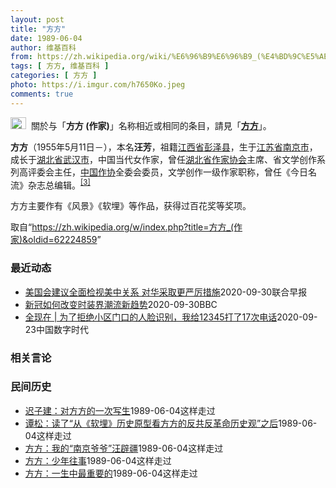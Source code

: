 ```yaml
---
layout: post
title: "方方"
date: 1989-06-04
author: 维基百科
from: https://zh.wikipedia.org/wiki/%E6%96%B9%E6%96%B9_(%E4%BD%9C%E5%AE%B6)
tags: [ 方方, 维基百科 ]
categories: [ 方方 ]
photo: https://i.imgur.com/h7650Ko.jpeg
comments: true
---
```

<div class="mw-parser-output"><div role="note" class="hatnote navigation-not-searchable"><a href="/wiki/Wikipedia:%E6%B6%88%E6%AD%A7%E4%B9%89" title="Wikipedia:消歧义"><img alt="Disambig gray.svg" src="//upload.wikimedia.org/wikipedia/commons/thumb/5/5f/Disambig_gray.svg/25px-Disambig_gray.svg.png" decoding="async" width="25" height="19" srcset="//upload.wikimedia.org/wikipedia/commons/thumb/5/5f/Disambig_gray.svg/38px-Disambig_gray.svg.png 1.5x, //upload.wikimedia.org/wikipedia/commons/thumb/5/5f/Disambig_gray.svg/50px-Disambig_gray.svg.png 2x" data-file-width="220" data-file-height="168"></a>&nbsp;&nbsp;關於与「<b>方方 (作家)</b>」名称相近或相同的条目，請見「<b><a href="/wiki/%E6%96%B9%E6%96%B9" class="mw-disambig" title="方方">方方</a></b>」。</div>



<p><b>方方</b>（1955年5月11日<span class="useeditintro" title="Template:BLP editintro">－</span>），本名<b>汪芳</b>，祖籍<a href="/wiki/%E6%B1%9F%E8%A5%BF%E7%9C%81" title="江西省">江西省</a><a href="/wiki/%E5%BD%AD%E6%B3%BD%E5%8E%BF" title="彭泽县">彭泽县</a>，生于<a href="/wiki/%E6%B1%9F%E8%8B%8F%E7%9C%81" title="江苏省">江苏省</a><a href="/wiki/%E5%8D%97%E4%BA%AC%E5%B8%82" title="南京市">南京市</a>，成长于<a href="/wiki/%E6%B9%96%E5%8C%97%E7%9C%81" title="湖北省">湖北省</a><a href="/wiki/%E6%AD%A6%E6%B1%89%E5%B8%82" title="武汉市">武汉市</a>，中国当代女作家，曾任<a href="/wiki/%E6%B9%96%E5%8C%97%E7%9C%81%E4%BD%9C%E5%AE%B6%E5%8D%8F%E4%BC%9A" title="湖北省作家协会">湖北省作家协会</a>主席、省文学创作系列高评委会主任，<a href="/wiki/%E4%B8%AD%E5%9B%BD%E4%BD%9C%E5%AE%B6%E5%8D%8F%E4%BC%9A" title="中国作家协会">中国作协</a>全委会委员，文学创作一级作家职称，曾任《今日名流》杂志总编辑。<sup id="cite_ref-:0_3-0" class="reference"><a href="#cite_note-:0-3">[3]</a></sup>
</p><p>方方主要作有《风景》《软埋》等作品，获得过百花奖等奖项。
</p>
</div><noscript><img src="//zh.wikipedia.org/wiki/Special:CentralAutoLogin/start?type=1x1" alt="" title="" width="1" height="1" style="border: none; position: absolute;"></noscript>
<div class="printfooter">取自“<a dir="ltr" href="https://zh.wikipedia.org/w/index.php?title=方方_(作家)&amp;oldid=62224859">https://zh.wikipedia.org/w/index.php?title=方方_(作家)&amp;oldid=62224859</a>”</div><div id="recent-news"><h3>最近动态</h3><ul><li><a href="https://nodebe4.github.io/waimei/2020-09-30/%E7%BE%8E%E5%9B%BD%E4%BC%9A%E5%BB%BA%E8%AE%AE%E5%85%A8%E9%9D%A2%E6%A3%80%E8%A7%86%E7%BE%8E%E4%B8%AD%E5%85%B3%E7%B3%BB-%E5%AF%B9%E5%8D%8E%E9%87%87%E5%8F%96%E6%9B%B4%E4%B8%A5%E5%8E%89%E6%8E%AA%E6%96%BD" title="美国会建议全面检视美中关系 对华采取更严厉措施—— 分别由美国民主党和共和党控制的两个国会小组周三（9月30日）各自发布报告称，美国应该重新检视美中关系的方方面面，包括投资、贸易、国防和情报能力...">美国会建议全面检视美中关系 对华采取更严厉措施</a><time>2020-09-30</time><a class="tag">联合早报</a></li>
<li><a href="https://nodebe4.github.io/waimei/2020-09-30/%E6%96%B0%E5%86%A0%E5%A6%82%E4%BD%95%E6%94%B9%E5%8F%98%E6%97%B6%E8%A3%85%E7%95%8C%E6%BD%AE%E6%B5%81%E6%96%B0%E8%B6%8B%E5%8A%BF" title="新冠如何改变时装界潮流新趋势—— 新冠如何改变时装界潮流新趋势 29 分钟前 新冠疫情改变了人们生活的方方面面，包括时装业。 许多时装品牌为了适应人们居家工作的需求，在设计时装时突出人们上半身的...">新冠如何改变时装界潮流新趋势</a><time>2020-09-30</time><a class="tag">BBC</a></li>
<li><a href="https://nodebe4.github.io/waimei/2020-09-23/%E5%85%A8%E7%8E%B0%E5%9C%A8-%E4%B8%BA%E4%BA%86%E6%8B%92%E7%BB%9D%E5%B0%8F%E5%8C%BA%E9%97%A8%E5%8F%A3%E7%9A%84%E4%BA%BA%E8%84%B8%E8%AF%86%E5%88%AB-%E6%88%91%E7%BB%9912345%E6%89%93%E4%BA%8617%E6%AC%A1%E7%94%B5%E8%AF%9D" title="全现在 | 为了拒绝小区门口的人脸识别，我给12345打了17次电话—— 作者：张依依 &nbsp; 7 月，一台机器突然出现在赵稻（化名）每天出入的社区门口，方方正正像一个电话机。靠近时，电子屏上会显示...">全现在 | 为了拒绝小区门口的人脸识别，我给12345打了17次电话</a><time>2020-09-23</time><a class="tag">中国数字时代</a></li>
</ul></div><div id="open-opinion"><h3>相关言论</h3><ul></ul></div><div id="mjls-record"><h3>民间历史</h3><ul><li><a href="https://nodebe4.github.io/mjlsh/1989-06-04/%E8%BF%9F%E5%AD%90%E5%BB%BA-%E5%AF%B9%E6%96%B9%E6%96%B9%E7%9A%84%E4%B8%80%E6%AC%A1%E5%86%99%E7%94%9F/" title="迟子建">迟子建：对方方的一次写生</a><time>1989-06-04</time><a class="tag">这样走过</a></li>
<li><a href="https://nodebe4.github.io/mjlsh/1989-06-04/%E8%B0%AD%E6%9D%BE-%E8%AF%BB%E4%BA%86-%E4%BB%8E-%E8%BD%AF%E5%9F%8B-%E5%8E%86%E5%8F%B2%E5%8E%9F%E5%9E%8B%E7%9C%8B%E6%96%B9%E6%96%B9%E7%9A%84%E5%8F%8D%E5%85%B1%E5%8F%8D%E9%9D%A9%E5%91%BD%E5%8E%86%E5%8F%B2%E8%A7%82-%E4%B9%8B%E5%90%8E/" title="谭松">谭松：读了“从《软埋》历史原型看方方的反共反革命历史观”之后</a><time>1989-06-04</time><a class="tag">这样走过</a></li>
<li><a href="https://nodebe4.github.io/mjlsh/1989-06-04/%E6%96%B9%E6%96%B9-%E6%88%91%E7%9A%84-%E5%8D%97%E4%BA%AC%E7%88%B7%E7%88%B7-%E6%B1%AA%E8%BE%9F%E7%96%86/" title="方方">方方：我的“南京爷爷”汪辟疆</a><time>1989-06-04</time><a class="tag">这样走过</a></li>
<li><a href="https://nodebe4.github.io/mjlsh/1989-06-04/%E6%96%B9%E6%96%B9-%E5%B0%91%E5%B9%B4%E5%BE%80%E4%BA%8B/" title="方方">方方：少年往事</a><time>1989-06-04</time><a class="tag">这样走过</a></li>
<li><a href="https://nodebe4.github.io/mjlsh/1989-06-04/%E6%96%B9%E6%96%B9-%E4%B8%80%E7%94%9F%E4%B8%AD%E6%9C%80%E9%87%8D%E8%A6%81%E7%9A%84/" title="方方">方方：一生中最重要的</a><time>1989-06-04</time><a class="tag">这样走过</a></li>
</ul></div>